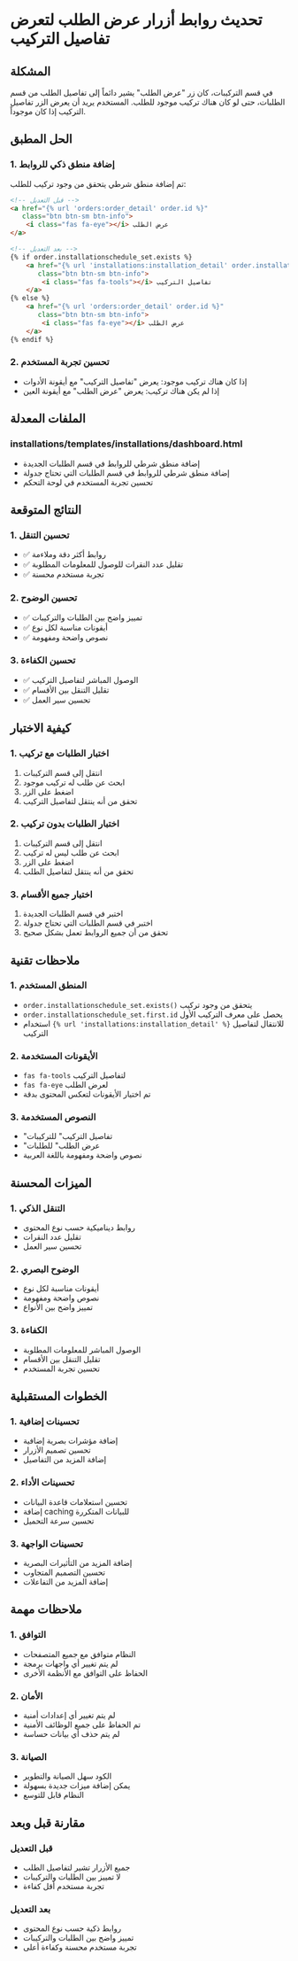 # تحديث روابط أزرار عرض الطلب لتعرض تفاصيل التركيب

## المشكلة
في قسم التركيبات، كان زر "عرض الطلب" يشير دائماً إلى تفاصيل الطلب من قسم الطلبات، حتى لو كان هناك تركيب موجود للطلب. المستخدم يريد أن يعرض الزر تفاصيل التركيب إذا كان موجوداً.

## الحل المطبق

### 1. إضافة منطق ذكي للروابط
تم إضافة منطق شرطي يتحقق من وجود تركيب للطلب:

```html
<!-- قبل التعديل -->
<a href="{% url 'orders:order_detail' order.id %}" 
   class="btn btn-sm btn-info">
    <i class="fas fa-eye"></i> عرض الطلب
</a>

<!-- بعد التعديل -->
{% if order.installationschedule_set.exists %}
    <a href="{% url 'installations:installation_detail' order.installationschedule_set.first.id %}" 
       class="btn btn-sm btn-info">
        <i class="fas fa-tools"></i> تفاصيل التركيب
    </a>
{% else %}
    <a href="{% url 'orders:order_detail' order.id %}" 
       class="btn btn-sm btn-info">
        <i class="fas fa-eye"></i> عرض الطلب
    </a>
{% endif %}
```

### 2. تحسين تجربة المستخدم
- إذا كان هناك تركيب موجود: يعرض "تفاصيل التركيب" مع أيقونة الأدوات
- إذا لم يكن هناك تركيب: يعرض "عرض الطلب" مع أيقونة العين

## الملفات المعدلة

### installations/templates/installations/dashboard.html
- إضافة منطق شرطي للروابط في قسم الطلبات الجديدة
- إضافة منطق شرطي للروابط في قسم الطلبات التي تحتاج جدولة
- تحسين تجربة المستخدم في لوحة التحكم

## النتائج المتوقعة

### 1. تحسين التنقل
- ✅ روابط أكثر دقة وملاءمة
- ✅ تقليل عدد النقرات للوصول للمعلومات المطلوبة
- ✅ تجربة مستخدم محسنة

### 2. تحسين الوضوح
- ✅ تمييز واضح بين الطلبات والتركيبات
- ✅ أيقونات مناسبة لكل نوع
- ✅ نصوص واضحة ومفهومة

### 3. تحسين الكفاءة
- ✅ الوصول المباشر لتفاصيل التركيب
- ✅ تقليل التنقل بين الأقسام
- ✅ تحسين سير العمل

## كيفية الاختبار

### 1. اختبار الطلبات مع تركيب
1. انتقل إلى قسم التركيبات
2. ابحث عن طلب له تركيب موجود
3. اضغط على الزر
4. تحقق من أنه ينتقل لتفاصيل التركيب

### 2. اختبار الطلبات بدون تركيب
1. انتقل إلى قسم التركيبات
2. ابحث عن طلب ليس له تركيب
3. اضغط على الزر
4. تحقق من أنه ينتقل لتفاصيل الطلب

### 3. اختبار جميع الأقسام
1. اختبر في قسم الطلبات الجديدة
2. اختبر في قسم الطلبات التي تحتاج جدولة
3. تحقق من أن جميع الروابط تعمل بشكل صحيح

## ملاحظات تقنية

### 1. المنطق المستخدم
- `order.installationschedule_set.exists()` يتحقق من وجود تركيب
- `order.installationschedule_set.first.id` يحصل على معرف التركيب الأول
- استخدام `{% url 'installations:installation_detail' %}` للانتقال لتفاصيل التركيب

### 2. الأيقونات المستخدمة
- `fas fa-tools` لتفاصيل التركيب
- `fas fa-eye` لعرض الطلب
- تم اختيار الأيقونات لتعكس المحتوى بدقة

### 3. النصوص المستخدمة
- "تفاصيل التركيب" للتركيبات
- "عرض الطلب" للطلبات
- نصوص واضحة ومفهومة باللغة العربية

## الميزات المحسنة

### 1. التنقل الذكي
- روابط ديناميكية حسب نوع المحتوى
- تقليل عدد النقرات
- تحسين سير العمل

### 2. الوضوح البصري
- أيقونات مناسبة لكل نوع
- نصوص واضحة ومفهومة
- تمييز واضح بين الأنواع

### 3. الكفاءة
- الوصول المباشر للمعلومات المطلوبة
- تقليل التنقل بين الأقسام
- تحسين تجربة المستخدم

## الخطوات المستقبلية

### 1. تحسينات إضافية
- إضافة مؤشرات بصرية إضافية
- تحسين تصميم الأزرار
- إضافة المزيد من التفاصيل

### 2. تحسينات الأداء
- تحسين استعلامات قاعدة البيانات
- إضافة caching للبيانات المتكررة
- تحسين سرعة التحميل

### 3. تحسينات الواجهة
- إضافة المزيد من التأثيرات البصرية
- تحسين التصميم المتجاوب
- إضافة المزيد من التفاعلات

## ملاحظات مهمة

### 1. التوافق
- النظام متوافق مع جميع المتصفحات
- لم يتم تغيير أي واجهات برمجة
- الحفاظ على التوافق مع الأنظمة الأخرى

### 2. الأمان
- لم يتم تغيير أي إعدادات أمنية
- تم الحفاظ على جميع الوظائف الأمنية
- لم يتم حذف أي بيانات حساسة

### 3. الصيانة
- الكود سهل الصيانة والتطوير
- يمكن إضافة ميزات جديدة بسهولة
- النظام قابل للتوسع

## مقارنة قبل وبعد

### قبل التعديل
- جميع الأزرار تشير لتفاصيل الطلب
- لا تمييز بين الطلبات والتركيبات
- تجربة مستخدم أقل كفاءة

### بعد التعديل
- روابط ذكية حسب نوع المحتوى
- تمييز واضح بين الطلبات والتركيبات
- تجربة مستخدم محسنة وكفاءة أعلى 